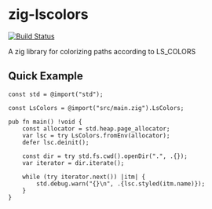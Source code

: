 # zig-lscolors

[![Build Status](https://travis-ci.org/joachimschmidt557/zig-lscolors.svg?branch=master)](https://travis-ci.org/joachimschmidt557/zig-lscolors)

A zig library for colorizing paths according to LS_COLORS

## Quick Example

```zig
const std = @import("std");

const LsColors = @import("src/main.zig").LsColors;

pub fn main() !void {
    const allocator = std.heap.page_allocator;
    var lsc = try LsColors.fromEnv(allocator);
    defer lsc.deinit();

    const dir = try std.fs.cwd().openDir(".", .{});
    var iterator = dir.iterate();

    while (try iterator.next()) |itm| {
        std.debug.warn("{}\n", .{lsc.styled(itm.name)});
    }
}
```
